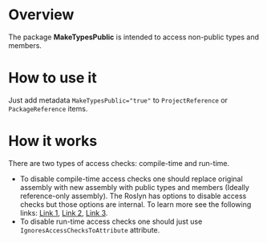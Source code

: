 ﻿# Overview
The package **MakeTypesPublic** is intended to access non-public types and members.

# How to use it
Just add metadata `MakeTypesPublic="true"` to `ProjectReference` or `PackageReference` items.

# How it works
There are two types of access checks: compile-time and run-time.
- To disable compile-time access checks one should replace original assembly with new assembly with public types and members (Ideally reference-only assembly).
The Roslyn has options to disable access checks but those options are internal. 
To learn more see the following links: 
[Link 1](https://www.strathweb.com/2018/10/no-internalvisibleto-no-problem-bypassing-c-visibility-rules-with-roslyn/), 
[Link 2](https://github.com/dotnet/roslyn/pull/20870), 
[Link 3](https://github.com/dotnet/roslyn/issues/47276).
- To disable run-time access checks one should just use `IgnoresAccessChecksToAttribute` attribute.
